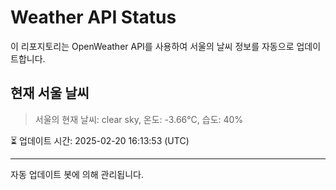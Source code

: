 
# Weather API Status

이 리포지토리는 OpenWeather API를 사용하여 서울의 날씨 정보를 자동으로 업데이트합니다.

## 현재 서울 날씨
> 서울의 현재 날씨: clear sky, 온도: -3.66°C, 습도: 40%

⏳ 업데이트 시간: 2025-02-20 16:13:53 (UTC)

---
자동 업데이트 봇에 의해 관리됩니다.

